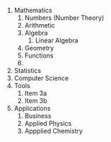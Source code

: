 1. Mathematics
   1. Numbers (Number Theory)
   1. Arithmetic
   1. Algebra
      1. Linear Algebra
   1. Geometry
   1. Functions
   1. 
1. Statistics
1. Computer Science
1. Tools
   1. Item 3a
   1. Item 3b
1. Applications
   1. Business
   1. Applied Physics
   1. Appplied Chemistry

